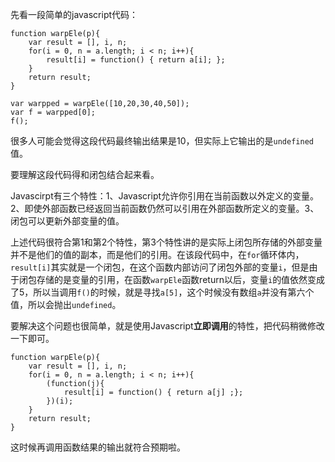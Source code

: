 <!--
Title|Javascript的立即调用和闭包
Id|javascript-IIFE-and-closure
Date|2014-08-17 22:28:00
Status|Publish
Type|Post
Tags|javascript,tech
Excerpt|Javascirpt有三个特性：1、Javascript允许你引用在当前函数以外定义的变量。2、即使外部函数已经返回当前函数仍然可以引用在外部函数所定义的变量。3、闭包可以更新外部变量的值。
-->
先看一段简单的javascript代码：

    function warpEle(p){
        var result = [], i, n;
        for(i = 0, n = a.length; i < n; i++){
            result[i] = function() { return a[i]; };
        }
        return result;
    }
    
    var warpped = warpEle([10,20,30,40,50]);
    var f = warpped[0];
    f();
很多人可能会觉得这段代码最终输出结果是10，但实际上它输出的是`undefined`值。

要理解这段代码得和闭包结合起来看。

Javascirpt有三个特性：1、Javascript允许你引用在当前函数以外定义的变量。2、即使外部函数已经返回当前函数仍然可以引用在外部函数所定义的变量。3、闭包可以更新外部变量的值。

上述代码很符合第1和第2个特性，第3个特性讲的是实际上闭包所存储的外部变量并不是他们的值的副本，而是他们的引用。在该段代码中，在`for`循环体内，`result[i]`其实就是一个闭包，在这个函数内部访问了闭包外部的变量`i`，但是由于闭包存储的是变量的引用，在函数`warpEle`函数return以后，变量`i`的值依然变成了5，所以当调用`f()`的时候，就是寻找`a[5]`，这个时候没有数组`a`并没有第六个值，所以会抛出`undefined`。

要解决这个问题也很简单，就是使用Javascript**立即调用**的特性，把代码稍微修改一下即可。

    function warpEle(p){
        var result = [], i, n;
        for(i = 0, n = a.length; i < n; i++){
            (function(j){
                result[i] = function() { return a[j] ;};
            })(i);
        }
        return result;
    }
这时候再调用函数结果的输出就符合预期啦。
